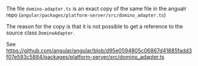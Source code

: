 The file `domino-adapter.ts` is an exact copy of the same file in the angualr repo (`angular/packages/platform-server/src/domino_adapter.ts`)

The reason for the copy is that it is not possible to get a reference to the source class `DominoAdapter`.

See https://github.com/angular/angular/blob/d95e0594805c06867d41885fadd3f07e593c5884/packages/platform-server/src/domino_adapter.ts
